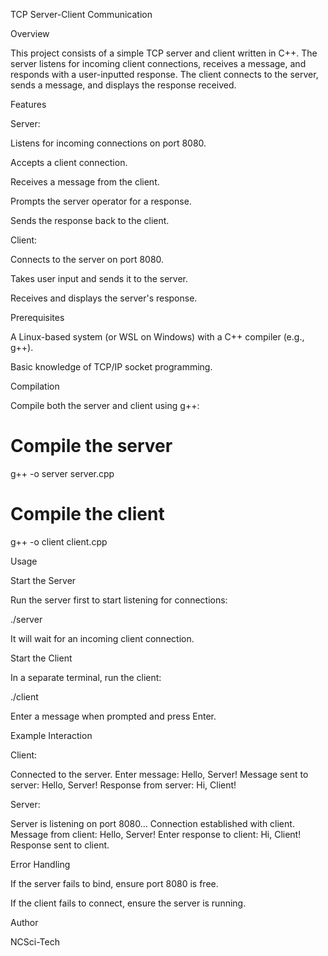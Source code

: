 TCP Server-Client Communication

Overview

This project consists of a simple TCP server and client written in C++. The server listens for incoming client connections, receives a message, and responds with a user-inputted response. The client connects to the server, sends a message, and displays the response received.

Features

Server:

Listens for incoming connections on port 8080.

Accepts a client connection.

Receives a message from the client.

Prompts the server operator for a response.

Sends the response back to the client.

Client:

Connects to the server on port 8080.

Takes user input and sends it to the server.

Receives and displays the server's response.

Prerequisites

A Linux-based system (or WSL on Windows) with a C++ compiler (e.g., g++).

Basic knowledge of TCP/IP socket programming.

Compilation

Compile both the server and client using g++:

# Compile the server
g++ -o server server.cpp

# Compile the client
g++ -o client client.cpp

Usage

Start the Server

Run the server first to start listening for connections:

./server

It will wait for an incoming client connection.

Start the Client

In a separate terminal, run the client:

./client

Enter a message when prompted and press Enter.

Example Interaction

Client:

Connected to the server.
Enter message: Hello, Server!
Message sent to server: Hello, Server!
Response from server: Hi, Client!

Server:

Server is listening on port 8080...
Connection established with client.
Message from client: Hello, Server!
Enter response to client: Hi, Client!
Response sent to client.

Error Handling

If the server fails to bind, ensure port 8080 is free.

If the client fails to connect, ensure the server is running.

Author

NCSci-Tech
